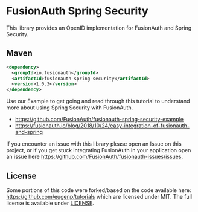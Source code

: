 FusionAuth Spring Security
====

This library provides an OpenID implementation for FusionAuth and Spring Security.

## Maven 
```xml
<dependency>
  <groupId>io.fusionauth</groupId>
  <artifactId>fusionauth-spring-security</artifactId>
  <version>1.0.3</version>
</dependency>
```

Use our Example to get going and read through this tutorial to understand more about using Spring Security with FusionAuth. 
* https://github.com/FusionAuth/fusionauth-spring-security-example
* https://fusionauth.io/blog/2018/10/24/easy-integration-of-fusionauth-and-spring

If you encounter an issue with this library please open an Issue on this project, or if you get stuck integrating FusionAuth in your application open an issue here https://github.com/FusionAuth/fusionauth-issues/issues.

License
----
Some portions of this code were forked/based on the code available here: https://github.com/eugenp/tutorials
which are licensed under MIT. The full license is available under [LICENSE](LICENSE).

